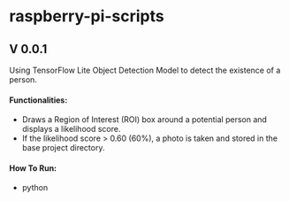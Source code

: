 # raspberry-pi-scripts


## V 0.0.1

Using TensorFlow Lite Object Detection Model to detect the existence of a person.
#### Functionalities:
- Draws a Region of Interest (ROI) box around a potential person and displays a likelihood score.
- If the likelihood score > 0.60 (60%), a photo is taken and stored in the base project directory.
#### How To Run:
- python 



 
